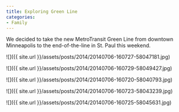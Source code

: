 ```yaml
---
title: Exploring Green Line
categories:
- Family
---
```


We decided to take the new MetroTransit Green Line from downtown Minneapolis to the end-of-the-line in St. Paul this weekend.



  
   ![]({{ site.url }}/assets/posts/2014/20140706-160727-58047181.jpg)
  

  
   ![]({{ site.url }}/assets/posts/2014/20140706-160729-58049427.jpg)
  

  
   ![]({{ site.url }}/assets/posts/2014/20140706-160720-58040793.jpg)
  

  
   ![]({{ site.url }}/assets/posts/2014/20140706-160723-58043239.jpg)
  

  
   ![]({{ site.url }}/assets/posts/2014/20140706-160725-58045631.jpg)
  


